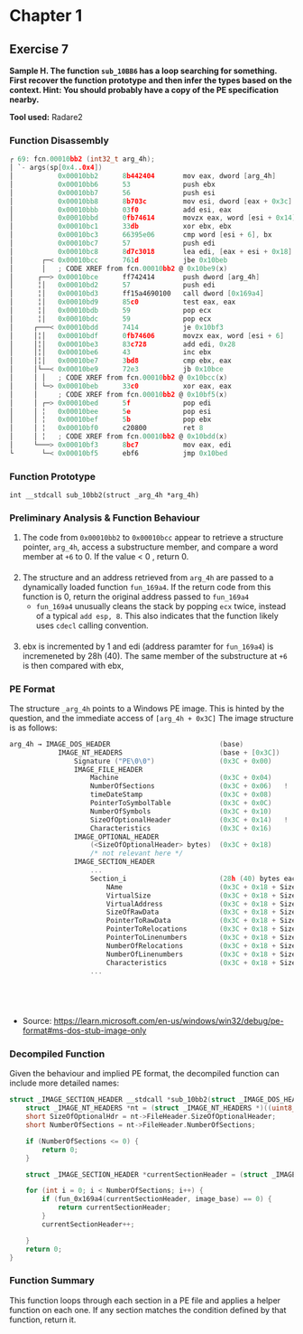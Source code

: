 # Chapter 1

## Exercise 7

**Sample H. The function `sub_10BB6` has a loop searching for something. First recover the function prototype and then infer the types based on the context. Hint: You should probably have a copy of the PE specification nearby.**

**Tool used:** Radare2

### Function Disassembly

```c
┌ 69: fcn.00010bb2 (int32_t arg_4h);
│ `- args(sp[0x4..0x4])
│           0x00010bb2      8b442404       mov eax, dword [arg_4h]
│           0x00010bb6      53             push ebx
│           0x00010bb7      56             push esi
│           0x00010bb8      8b703c         mov esi, dword [eax + 0x3c]
│           0x00010bbb      03f0           add esi, eax
│           0x00010bbd      0fb74614       movzx eax, word [esi + 0x14]
│           0x00010bc1      33db           xor ebx, ebx
│           0x00010bc3      66395e06       cmp word [esi + 6], bx
│           0x00010bc7      57             push edi
│           0x00010bc8      8d7c3018       lea edi, [eax + esi + 0x18]
│       ┌─< 0x00010bcc      761d           jbe 0x10beb
│       │   ; CODE XREF from fcn.00010bb2 @ 0x10be9(x)
│      ┌──> 0x00010bce      ff742414       push dword [arg_4h]
│      ╎│   0x00010bd2      57             push edi
│      ╎│   0x00010bd3      ff15a4690100   call dword [0x169a4]
│      ╎│   0x00010bd9      85c0           test eax, eax
│      ╎│   0x00010bdb      59             pop ecx
│      ╎│   0x00010bdc      59             pop ecx
│     ┌───< 0x00010bdd      7414           je 0x10bf3
│     │╎│   0x00010bdf      0fb74606       movzx eax, word [esi + 6]
│     │╎│   0x00010be3      83c728         add edi, 0x28               ; 40
│     │╎│   0x00010be6      43             inc ebx
│     │╎│   0x00010be7      3bd8           cmp ebx, eax
│     │└──< 0x00010be9      72e3           jb 0x10bce
│     │ │   ; CODE XREF from fcn.00010bb2 @ 0x10bcc(x)
│     │ └─> 0x00010beb      33c0           xor eax, eax
│     │     ; CODE XREF from fcn.00010bb2 @ 0x10bf5(x)
│     │ ┌─> 0x00010bed      5f             pop edi
│     │ ╎   0x00010bee      5e             pop esi
│     │ ╎   0x00010bef      5b             pop ebx
│     │ ╎   0x00010bf0      c20800         ret 8
│     │ ╎   ; CODE XREF from fcn.00010bb2 @ 0x10bdd(x)
│     └───> 0x00010bf3      8bc7           mov eax, edi
└       └─< 0x00010bf5      ebf6           jmp 0x10bed
```

### Function Prototype
```
int __stdcall sub_10bb2(struct _arg_4h *arg_4h)
```

### Preliminary Analysis & Function Behaviour

1. The code from `0x00010bb2` to `0x00010bcc` appear to retrieve a structure pointer, `arg_4h`, access a substructure member, and compare a word member at `+6` to 0. If the value < 0 , return 0.

####

2. The structure and an address retrieved from `arg_4h` are passed to a dynamically loaded function `fun_169a4`. If the return code from this function is 0, return the original address passed to `fun_169a4`
    - `fun_169a4` unusually cleans the stack by popping `ecx` twice, instead of a typical `add esp, 8`. This also indicates that the function likely uses `cdecl` calling convention.

####

3. ebx is incremented by 1 and edi (address paramter for `fun_169a4`) is incremeneted by 28h (40). The same member of the substructure at `+6` is then compared with ebx, 

### PE Format

The structure `_arg_4h` points to a Windows PE image. This is hinted by the question, and the immediate access of `[arg_4h + 0x3C]` 
The image structure is as follows:

```c
arg_4h → IMAGE_DOS_HEADER                           (base)
            IMAGE_NT_HEADERS                        (base + [0x3C])
                Signature ("PE\0\0")                (0x3C + 0x00)
                IMAGE_FILE_HEADER        
                    Machine                         (0x3C + 0x04)
                    NumberOfSections                (0x3C + 0x06)   !
                    timeDateStamp                   (0x3C + 0x08)
                    PointerToSymbolTable            (0x3C + 0x0C)
                    NumberOfSymbols                 (0x3C + 0x10)
                    SizeOfOptionalHeader            (0x3C + 0x14)   !
                    Characteristics                 (0x3C + 0x16)
                IMAGE_OPTIONAL_HEADER               
                    (<SizeOfOptionalHeader> bytes)  (0x3C + 0x18)
                    /* not relevant here */
                IMAGE_SECTION_HEADER         
                    ...
                    Section_i                       (28h (40) bytes each)          
                        NAme                        (0x3C + 0x18 + SizeOfOptionalHeader + <0x28 * section_idx>)
                        VirtualSize                 (0x3C + 0x18 + SizeOfOptionalHeader + <0x28 * section_idx> + 0x08)
                        VirtualAddress              (0x3C + 0x18 + SizeOfOptionalHeader + <0x28 * section_idx> + 0x0C)
                        SizeOfRawData               (0x3C + 0x18 + SizeOfOptionalHeader + <0x28 * section_idx> + 0x10)
                        PointerToRawData            (0x3C + 0x18 + SizeOfOptionalHeader + <0x28 * section_idx> + 0x14)
                        PointerToRelocations        (0x3C + 0x18 + SizeOfOptionalHeader + <0x28 * section_idx> + 0x18)
                        PointerToLinenumbers        (0x3C + 0x18 + SizeOfOptionalHeader + <0x28 * section_idx> + 0x1c)
                        NumberOfRelocations         (0x3C + 0x18 + SizeOfOptionalHeader + <0x28 * section_idx> + 0x20)
                        NumberOfLinenumbers         (0x3C + 0x18 + SizeOfOptionalHeader + <0x28 * section_idx> + 0x22)
                        Characteristics             (0x3C + 0x18 + SizeOfOptionalHeader + <0x28 * section_idx> + 0x24)
                    ...

                                                    

                            
```
- Source: https://learn.microsoft.com/en-us/windows/win32/debug/pe-format#ms-dos-stub-image-only

### Decompiled Function

Given the behaviour and implied PE format, the decompiled function can include more detailed names:

```c
struct _IMAGE_SECTION_HEADER __stdcall *sub_10bb2(struct _IMAGE_DOS_HEADER *image_base) {
    struct _IMAGE_NT_HEADERS *nt = (struct _IMAGE_NT_HEADERS *)((uint8_t *)image_base + image_base->e_lfanew);  
    short SizeOfOptionalHdr = nt->FileHeader.SizeOfOptionalHeader;
    short NumberOfSections = nt->FileHeader.NumberOfSections;

    if (NumberOfSections <= 0) {
        return 0;
    }

    struct _IMAGE_SECTION_HEADER *currentSectionHeader = (struct _IMAGE_SECTION_HEADER *)((uint8_t *)&nt->OptionalHeader + SizeOfOptionalHdr);

    for (int i = 0; i < NumberOfSections; i++) {
        if (fun_0x169a4(currentSectionHeader, image_base) == 0) {
            return currentSectionHeader;
        }
        currentSectionHeader++;

    }
    return 0;
}
```

### Function Summary

This function loops through each section in a PE file and applies a helper function on each one. If any section matches the condition defined by that function, return it.